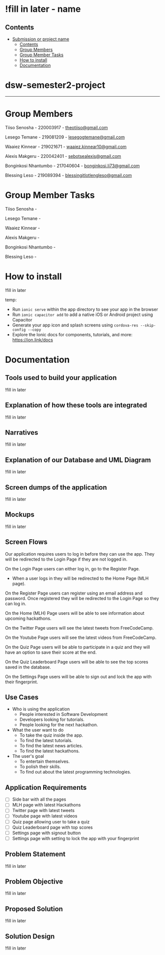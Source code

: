 # !fill in later - name

## Contents

- [Submission or project name](#submission-or-project-name)
  - [Contents](#contents)
  - [Group Members](#Group-Members)
  - [Group Member Tasks](#Group-Member-Tasks)
  - [How to install](#How-to-install)
  - [Documentation](#Documentation)

# dsw-semester2-project

---

# Group Members

Tiiso Senosha - 220003917 - theotiiso@gmail.com

Lesego Temane - 219081209 - lesegogtemane@gmail.com

Waaiez Kinnear - 219021671 - waaiez.kinnear10@gmail.com

Alexis Makgeru - 220042401 - sebotsealexis@gmail.com

Bonginkosi Nhantumbo - 217040604 - bonginkosi.li73@gmail.com

Blessing Leso - 219089394 - blessingitlotlengleso@gmail.com

# Group Member Tasks

Tiiso Senosha -

Lesego Temane -

Waaiez Kinnear -

Alexis Makgeru -

Bonginkosi Nhantumbo -

Blessing Leso -

# How to install

!fill in later

temp:

-   Run `ionic serve` within the app directory to see your app in the browser
-   Run `ionic capacitor add` to add a native iOS or Android project using Capacitor
-   Generate your app icon and splash screens using `cordova-res --skip-config --copy`
-   Explore the Ionic docs for components, tutorials, and more: https://ion.link/docs

# Documentation

## Tools used to build your application

!fill in later

## Explanation of how these tools are integrated

!fill in later

## Narratives

!fill in later

## Explanation of our Database and UML Diagram

!fill in later

## Screen dumps of the application

!fill in later

## Mockups

!fill in later

## Screen Flows

Our application requires users to log in before they can use the app. They will be redirected to the Login Page if they are not logged in.

On the Login Page users can either log in, go to the Register Page.

-   When a user logs in they will be redirected to the Home Page (MLH page).

On the Register Page users can register using an email address and password. Once registered they will be redirected to the Login Page so they can log in.

On the Home (MLH) Page users will be able to see information about upcoming hackathons.

On the Twitter Page users will see the latest tweets from FreeCodeCamp.

On the Youtube Page users will see the latest videos from FreeCodeCamp.

On the Quiz Page users will be able to participate in a quiz and they will have an option to save their score at the end.

On the Quiz Leaderboard Page users will be able to see the top scores saved in the database.

On the Settings Page users will be able to sign out and lock the app with their fingerprint.

## Use Cases

-   Who is using the application
    -   People interested in Software Development
    -   Developers looking for tutorials.
    -   People looking for the next hackathon.
-   What the user want to do
    -   To take the quiz inside the app.
    -   To find the latest tutorials.
    -   To find the latest news articles.
    -   To find the latest hackathons.
-   The user's goal
    -   To entertain themselves.
    -   To polish their skills.
    -   To find out about the latest programming technologies.

## Application Requirements

-   [ ] Side bar with all the pages
-   [ ] MLH page with latest Hackathons
-   [ ] Twitter page with latest tweets
-   [ ] Youtube page with latest videos
-   [ ] Quiz page allowing user to take a quiz
-   [ ] Quiz Leaderboard page with top scores
-   [ ] Settings page with signout button
-   [ ] Settings page with setting to lock the app with your fingerprint

## Problem Statement

!fill in later

## Problem Objective

!fill in later

## Proposed Solution

!fill in later

## Solution Design

!fill in later
